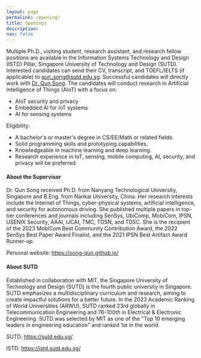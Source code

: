 ```yaml
---
layout: page
permalink: /opening/
title: Openings
description: 
nav: false
---
```


Multiple Ph.D., visiting student, research assistant, and research fellow positions are available in the Information Systems Technology and Design (ISTD) Pillar, Singapore University of Technology and Design (SUTD). Interested candidates can send their CV, transcript, and TOEFL/IELTS (if applicable) to <qun_song@sutd.edu.sg>. Successful candidates will directly work with [Dr. Qun Song](https://song-qun.github.io/). The candidates will conduct research in Artificial Intelligence of Things (AIoT) with a focus on:

<!-- - Reliable design of AIoT systems, including components of robustness, security, privacy, computing, etc.
- AI for autonomous cyber-physical systems, e.g., autonomous vehicles.
- Embedded AI for IoT systems. -->

- AIoT security and privacy
- Embedded AI for IoT systems
- AI for sensing systems

Eligibility:

- A bachelor's or master's degree in CS/EE/Math or related fields.
- Solid programming skills and prototyping capabilities.
- Knowledgeable in machine learning and deep learning.
- Research experience in IoT, sensing, mobile computing, AI, security, and privacy will be preferred.

<!-- The successful candidate will be offered a 4-year contract. Salary and benefits are in accordance with the Collective Labour Agreement for Dutch Universities, increasing from around 2,400 euros per month in the first year to around 3,100 euros in the fourth year.  -->

#### About the Supervisor ####
<!-- Qun Song will join the Information Systems Technology and Design Pillar, Singapore University of Technology and Design as an Assistant Professor. From 2022-2024, she was an Assistant Professor at the Delft University of Technology, the Netherlands.  -->
Dr. Qun Song received Ph.D. from Nanyang Technological University, Singapore and B.Eng. from Nankai University, China. Her research interests include the Internet of Things, cyber-physical systems, artificial intelligence, and security for autonomous driving. She published multiple papers in top-tier conferences and journals including SenSys, UbiComp, MobiCom, IPSN, USENIX Security, AAAI, IJCAI, TMC, TOSN, and TDSC. She is the recipient of the 2023 MobiCom Best Community Contribution Award, the 2022 SenSys Best Paper Award Finalist, and the 2021 IPSN Best Artifact Award Runner-up.

Personal website: https://song-qun.github.io/

#### About SUTD ####
Established in collaboration with MIT, the Singapore University of Technology and Design (SUTD) is the fourth public university in Singapore. SUTD emphasizes a multidisciplinary curriculum and research, aiming to create impactful solutions for a better future. In the 2023 Academic Ranking of World Universities (ARWU), SUTD ranked 23rd globally in Telecommunication Engineering and 76-100th in Electrical & Electronic Engineering. SUTD was selected by MIT as one of the "Top 10 emerging leaders in engineering education" and ranked 1st in the world.
<!-- According to the "Global state of the art in engineering education" report released by MIT in 2018, SUTD was selected as the "Top 10 emerging leaders in engineering education" in the world and ranked 1st. -->
<!-- TU Delft is the oldest and largest Dutch public technical university, located in Delft, Netherlands. According to 2022 QS World University Rankings, TU Delft is ranked 10th for Engineering & Technology globally. The Embedded Systems Group of TU Delft is a world-leading research group in the fields of embedded systems, mobile computing, and networking. The group has strong publication records in top-tier conferences including SIGCOMM, MobiCom, SenSys, IPSN, UbiComp, INFOCOM, SIGMETRICS, etc. The MobiCom 2020 Best Paper and Best Paper Runner-Up are awarded to the group members. Ph.D. graduates and postdocs from the group found jobs in Google, Meta, Amazon, Samsung, and MSR as well as assistant professor positions in world-famous universities including TU Delft, University of Trento, and Wageningen University. Note that Dutch language is not required for the candidate since the Netherlands is the top English-Speaking country outside the Anglosphere and English is the official working language at TU Delft. -->

<!-- <img src="/assets/img/tud.jpg" alt="drawing" width="750"/>
<img src="/assets/img/delft.jpg" alt="drawing" width="750"/> -->

SUTD: https://sutd.edu.sg/

ISTD: https://istd.sutd.edu.sg/

